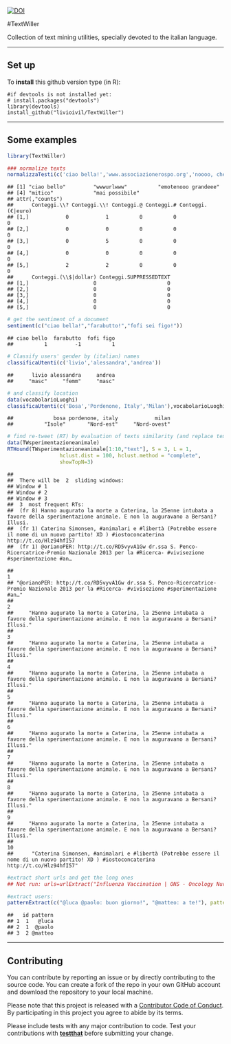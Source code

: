 [![DOI](https://zenodo.org/badge/15321801.svg)](https://zenodo.org/badge/latestdoi/15321801)

#TextWiller

Collection of text mining utilities, specially devoted to the italian language.

* * *

## Set up

To **install** this github version type (in R):

    #if devtools is not installed yet: 
    # install.packages("devtools") 
    library(devtools)
    install_github("livioivil/TextWiller")


* * *

## Some examples



```r
library(TextWiller)

### normalize texts
normalizzaTesti(c('ciao bella!','www.associazionerospo.org','noooo, che grandeeeeee!!!!!','mitticooo', 'mai possibile?!?!'))
```

```
## [1] "ciao bello"         "wwwurlwww"          "emotenooo grandeee"
## [4] "mitico"             "mai possibile"     
## attr(,"counts")
##      Conteggi.\\? Conteggi.\\! Conteggi.@ Conteggi.# Conteggi.(€|euro)
## [1,]            0            1          0          0                 0
## [2,]            0            0          0          0                 0
## [3,]            0            5          0          0                 0
## [4,]            0            0          0          0                 0
## [5,]            2            2          0          0                 0
##      Conteggi.(\\$|dollar) Conteggi.SUPPRESSEDTEXT
## [1,]                     0                       0
## [2,]                     0                       0
## [3,]                     0                       0
## [4,]                     0                       0
## [5,]                     0                       0
```

```r
# get the sentiment of a document
sentiment(c("ciao bella!","farabutto!","fofi sei figo!"))
```

```
## ciao bello  farabutto  fofi figo 
##          1         -1          1
```

```r
# Classify users' gender by (italian) names
classificaUtenti(c('livio','alessandra','andrea'))
```

```
##      livio alessandra     andrea 
##     "masc"     "femm"     "masc"
```

```r
# and classify location
data(vocabolarioLuoghi)
classificaUtenti(c('Bosa','Pordenone, Italy','Milan'),vocabolarioLuoghi)
```

```
##             bosa pordenone, italy            milan 
##          "Isole"       "Nord-est"     "Nord-ovest"
```

```r
# find re-tweet (RT) by evaluation of texts similarity (and replace texts so that they become equals):
data(TWsperimentazioneanimale)
RTHound(TWsperimentazioneanimale[1:10,"text"], S = 3, L = 1, 
                 hclust.dist = 100, hclust.method = "complete",
                 showTopN=3)
```

```
## 
##  There will be  2  sliding windows:
## Window # 1
## Window # 2
## Window # 3
##  3  most frequent RTs:
##  (fr 8) Hanno augurato la morte a Caterina, la 25enne intubata a favore della sperimentazione animale. E non la auguravano a Bersani? Illusi.
##  (fr 1) Caterina Simonsen, #animalari e #libertà (Potrebbe essere il nome di un nuovo partito! XD ) #iostoconcaterina http://t.co/Hlz94hfI57
##  (fr 1) @orianoPER: http://t.co/RD5vyvA1Gw dr.ssa S. Penco-Ricercatrice-Premio Nazionale 2013 per la #Ricerca- #vivisezione #sperimentazione #an…
```

```
##                                                                                                                                           1 
## "@orianoPER: http://t.co/RD5vyvA1Gw dr.ssa S. Penco-Ricercatrice-Premio Nazionale 2013 per la #Ricerca- #vivisezione #sperimentazione #an…" 
##                                                                                                                                           2 
##     "Hanno augurato la morte a Caterina, la 25enne intubata a favore della sperimentazione animale. E non la auguravano a Bersani? Illusi." 
##                                                                                                                                           3 
##     "Hanno augurato la morte a Caterina, la 25enne intubata a favore della sperimentazione animale. E non la auguravano a Bersani? Illusi." 
##                                                                                                                                           4 
##     "Hanno augurato la morte a Caterina, la 25enne intubata a favore della sperimentazione animale. E non la auguravano a Bersani? Illusi." 
##                                                                                                                                           5 
##     "Hanno augurato la morte a Caterina, la 25enne intubata a favore della sperimentazione animale. E non la auguravano a Bersani? Illusi." 
##                                                                                                                                           6 
##     "Hanno augurato la morte a Caterina, la 25enne intubata a favore della sperimentazione animale. E non la auguravano a Bersani? Illusi." 
##                                                                                                                                           7 
##     "Hanno augurato la morte a Caterina, la 25enne intubata a favore della sperimentazione animale. E non la auguravano a Bersani? Illusi." 
##                                                                                                                                           8 
##     "Hanno augurato la morte a Caterina, la 25enne intubata a favore della sperimentazione animale. E non la auguravano a Bersani? Illusi." 
##                                                                                                                                           9 
##     "Hanno augurato la morte a Caterina, la 25enne intubata a favore della sperimentazione animale. E non la auguravano a Bersani? Illusi." 
##                                                                                                                                          10 
##      "Caterina Simonsen, #animalari e #libertà (Potrebbe essere il nome di un nuovo partito! XD ) #iostoconcaterina http://t.co/Hlz94hfI57"
```

```r
#extract short urls and get the long ones
## Not run: urls=urlExtract("Influenza Vaccination | ONS - Oncology Nursing Society http://t.co/924sRKGBU9 See All http://t.co/dbtPJRMl00")

#extract users:
patternExtract(c("@luca @paolo: buon giorno!", "@matteo: a te!"), pattern="@\\w+")
```

```
##   id pattern
## 1  1   @luca
## 2  1  @paolo
## 3  2 @matteo
```

* * *

## Contributing

You can contribute by reporting an issue or by directly contributing to the source code. You can create a fork of the repo in your own GitHub account and download the repository to your local machine.

Please note that this project is released with a [Contributor Code of Conduct](CODE_OF_CONDUCT.md). By participating in this project you agree to abide by its terms. 

Please include tests with any major contribution to code. Test your contributions with [**testthat**](https://cran.r-project.org/web/packages/testthat/index.html) before submitting your change.
